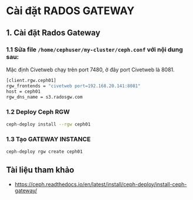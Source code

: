 # Cài đặt RADOS GATEWAY

## 1. Cài đặt Rados Gateway

### 1.1 Sửa file `/home/cephuser/my-cluster/ceph.conf` với nội dung sau:

Mặc định Civetweb chạy trên port 7480, ở đây port Civetweb là 8081.
```sh
[client.rgw.ceph01]
rgw_frontends = "civetweb port=192.168.20.141:8081"
host = ceph01
rgw_dns_name = s3.radosgw.com
```

### 1.2 Deploy Ceph RGW
```sh
ceph-deploy install --rgw ceph01
```
### 1.3 Tạo GATEWAY INSTANCE
```sh
ceph-deploy rgw create ceph01
```

## Tài liệu tham khảo 
- https://ceph.readthedocs.io/en/latest/install/ceph-deploy/install-ceph-gateway/
